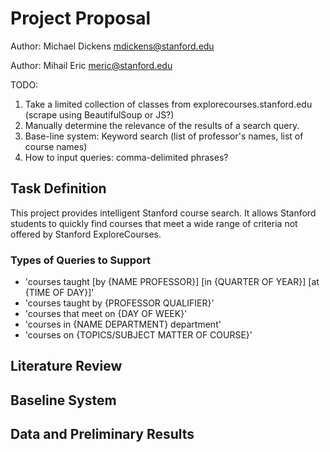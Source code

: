 # Project Proposal

Author: Michael Dickens <mdickens@stanford.edu>

Author: Mihail Eric <meric@stanford.edu>

TODO:
1) Take a limited collection of classes from explorecourses.stanford.edu (scrape using BeautifulSoup or JS?)
2) Manually determine the relevance of the results of a search query.
3) Base-line system: Keyword search (list of professor's names, list of course names)
4) How to input queries: comma-delimited phrases?

## Task Definition

This project provides intelligent Stanford course search. It allows Stanford students to quickly find courses that meet a wide range of criteria not offered by Stanford ExploreCourses.

### Types of Queries to Support

 * 'courses taught [by {NAME PROFESSOR}] [in {QUARTER OF YEAR}] [at {TIME OF DAY}]'
 * 'courses taught by {PROFESSOR QUALIFIER}'
 * 'courses that meet on {DAY OF WEEK}'
 * 'courses in {NAME DEPARTMENT} department'
 * 'courses on {TOPICS/SUBJECT MATTER OF COURSE}'

## Literature Review



## Baseline System



## Data and Preliminary Results
